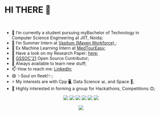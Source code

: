<h1>HI THERE 👋 </h1>
<br>
<!-- <p align="center">   
<img src="https://github.com/aakriti1318/aakriti1318/blob/main/Aakriti%20Aggarwal-logos.jpeg" alt="AKKU" width="400" height="300">
</p>
<h4>Here we go...:</h4> -->

- 🌱 I’m currently a student pursuing myBachelor of Technology in Computer Science Engineering at JIIT, Noida;
- 🔭 I’m Summer Intern at <a href ="https://vasitum.com/"> Vasitum (Maven Workforce) </a>;
- 🔭 Ex Machine Learning Intern at <a href ="https://www.medtoureasy.com/">MedTourEasy</a>;
- 🔭 Have a look on my Research Paper: <a href="https://github.com/aakriti1318/isSwap">here</a>;
- 🔭 <a href="https://gssoc.girlscript.tech/">GSSOC'21</a>  Open Source Contributor; 
- 💬 Always available to learn new stuff;
- 📫 How to reach me: <a href="https://www.linkedin.com/in/aakritiaggarwal13/">LinkedIn</a>;
- 😄 ✨Soul on fleek!✨;
- ⚡ My interests are with Cpp 🖥️, Data Science 📊, and Space 🚀;
- 💬 Highly interested in forming a group for Hackathons, Competitions 😊;

<p align="center">
<img src="https://img.shields.io/badge/Machine Learning-green"> <img src="https://img.shields.io/badge/Deep Learning-red"> <img src="https://img.shields.io/badge/Computer Vision-magenta"> <img src="https://img.shields.io/badge/Natural Language Processing-yellow"> <img src="https://img.shields.io/badge/Data Structures-blue"> <img src="https://img.shields.io/badge/Web Dev-brown"> 
</p>
<p align=center>  
  <img align=center src="https://github-readme-stats.vercel.app/api?username=aakriti1318&show_icons=true&theme=radical">
</p>
